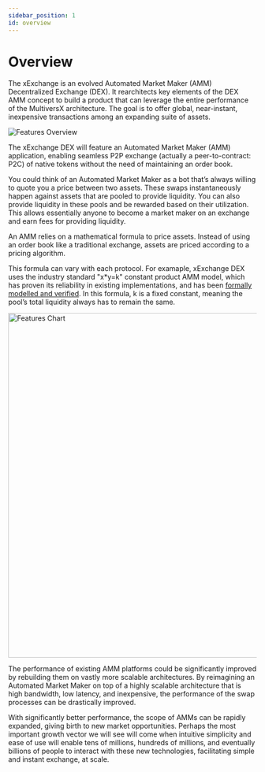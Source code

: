 ```yaml
---
sidebar_position: 1
id: overview
---
```


# Overview

The xExchange is an evolved Automated Market Maker (AMM) Decentralized Exchange (DEX). It rearchitects key elements of the DEX AMM concept to build a product that can leverage the entire performance of the MultiversX architecture. The goal is to offer global, near-instant, inexpensive transactions among an expanding suite of assets.

<div style={{ textAlign: 'center' }}>
    <img src="/docs/features/features-overview.png"  alt="Features Overview" />
</div>

The xExchange DEX will feature an Automated Market Maker (AMM) application, enabling seamless P2P exchange (actually a peer-to-contract: P2C) of native tokens without the need of maintaining an order book.

You could think of an Automated Market Maker as a bot that’s always willing to quote you a price between two assets. These swaps instantaneously happen against assets that are pooled to provide liquidity. You can also provide liquidity in these pools and be rewarded based on their utilization. This allows essentially anyone to become a market maker on an exchange and earn fees for providing liquidity.

An AMM relies on a mathematical formula to price assets. Instead of using an order book like a traditional exchange, assets are priced according to a pricing algorithm.

This formula can vary with each protocol. For examaple, xExchange DEX uses the industry standard "x\*y=k" constant product AMM model, which has proven its reliability in existing implementations, and has been [formally modelled and verified](https://github.com/runtimeverification/verified-smart-contracts/blob/master/uniswap/README.md). In this formula, k is a fixed constant, meaning the pool’s total liquidity always has to remain the same.

<div style={{ textAlign: 'center' }}>
    <img src="/docs/features/features-chart.png" width="700" alt="Features Chart" />
</div>

The performance of existing AMM platforms could be significantly improved by rebuilding them on vastly more scalable architectures. By reimagining an Automated Market Maker on top of a highly scalable architecture that is high bandwidth, low latency, and inexpensive, the performance of the swap processes can be drastically improved.

With significantly better performance, the scope of AMMs can be rapidly expanded, giving birth to new market opportunities. Perhaps the most important growth vector we will see will come when intuitive simplicity and ease of use will enable tens of millions, hundreds of millions, and eventually billions of people to interact with these new technologies, facilitating simple and instant exchange, at scale.
